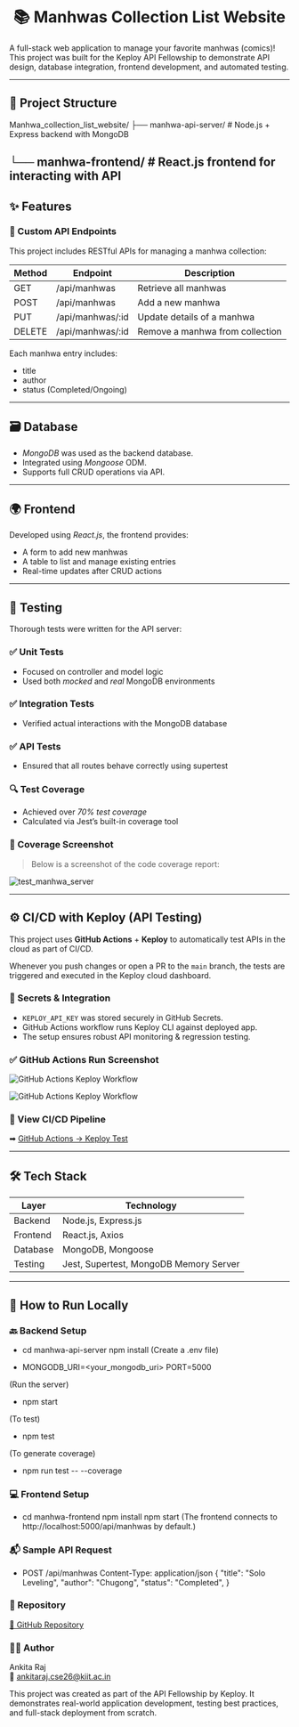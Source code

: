 <h1 align="center">📚 Manhwas Collection List Website</h1>
A full-stack web application to manage your favorite manhwas (comics)! This project was built for the Keploy API Fellowship to demonstrate API design, database integration, frontend development, and automated testing.

---

## 📁 Project Structure

Manhwa_collection_list_website/
├── manhwa-api-server/ # Node.js + Express backend with MongoDB

└── manhwa-frontend/ # React.js frontend for interacting with API
---

## ✨ Features

### 🔧 Custom API Endpoints

This project includes RESTful APIs for managing a manhwa collection:

| Method | Endpoint             | Description                      |
|--------|----------------------|----------------------------------|
| GET    | /api/manhwas       | Retrieve all manhwas             |
| POST   | /api/manhwas       | Add a new manhwa                 |
| PUT    | /api/manhwas/:id   | Update details of a manhwa       |
| DELETE | /api/manhwas/:id   | Remove a manhwa from collection  |

Each manhwa entry includes:
- title
- author
- status (Completed/Ongoing)

---

## 🗃 Database

- *MongoDB* was used as the backend database.
- Integrated using *Mongoose* ODM.
- Supports full CRUD operations via API.

---

## 🌍 Frontend

Developed using *React.js*, the frontend provides:

- A form to add new manhwas
- A table to list and manage existing entries
- Real-time updates after CRUD actions

---

## 🧪 Testing

Thorough tests were written for the API server:

### ✅ Unit Tests
- Focused on controller and model logic
- Used both *mocked* and *real* MongoDB environments

### ✅ Integration Tests
- Verified actual interactions with the MongoDB database

### ✅ API Tests
- Ensured that all routes behave correctly using supertest

### 🔍 Test Coverage

- Achieved over *70% test coverage*
- Calculated via Jest’s built-in coverage tool

### 📸 Coverage Screenshot

> Below is a screenshot of the code coverage report:

![test_manhwa_server](https://github.com/user-attachments/assets/6eaac0bd-9bb8-472a-a0fd-6847185e0697)

---

## ⚙️ CI/CD with Keploy (API Testing)

This project uses **GitHub Actions** + **Keploy** to automatically test APIs in the cloud as part of CI/CD.

Whenever you push changes or open a PR to the `main` branch, the tests are triggered and executed in the Keploy cloud dashboard.

### 🔐 Secrets & Integration

- `KEPLOY_API_KEY` was stored securely in GitHub Secrets.
- GitHub Actions workflow runs Keploy CLI against deployed app.
- The setup ensures robust API monitoring & regression testing.

### ✅ GitHub Actions Run Screenshot

![GitHub Actions Keploy Workflow](![onlie_keploy_api_test_cases](https://github.com/user-attachments/assets/ad8d2adf-aa82-4334-a98a-c6676b17d834))

![GitHub Actions Keploy Workflow](![onlie_keploy_api_test_cases](https://github.com/user-attachments/assets/dd1655ce-8bf1-4bff-aecf-20d713a53d1a)
)

### 🔗 View CI/CD Pipeline

➡ [GitHub Actions → Keploy Test](![keploy-api-testing-github](https://github.com/user-attachments/assets/74971e12-8091-4dec-8c7b-f393117e33bb)
)

---

## 🛠 Tech Stack

| Layer      | Technology                |
|------------|---------------------------|
| Backend    | Node.js, Express.js       |
| Frontend   | React.js, Axios           |
| Database   | MongoDB, Mongoose         |
| Testing    | Jest, Supertest, MongoDB Memory Server |

---

## 🚀 How to Run Locally

### 🔙 Backend Setup

- cd manhwa-api-server
  npm install
(Create a .env file)

- MONGODB_URI=<your_mongodb_uri>
  PORT=5000
  
(Run the server)
- npm start
  
(To test)
- npm test
  
(To generate coverage)
- npm run test -- --coverage

  
### 💻 Frontend Setup
- cd manhwa-frontend
  npm install
  npm start
(The frontend connects to http://localhost:5000/api/manhwas by default.)

### 📬 Sample API Request
- POST /api/manhwas
  Content-Type: application/json
  {
    "title": "Solo Leveling",
    "author": "Chugong",
    "status": "Completed",
  }
  
### 📂 Repository
[🔗 GitHub Repository](https://github.com/Ankitaraj15/Manhwa_collection_list_website)

### 👩‍💻 Author
Ankita Raj  
📧 ankitaraj.cse26@kiit.ac.in

This project was created as part of the API Fellowship by Keploy. It demonstrates real-world application development, testing best practices, and full-stack deployment from scratch.
